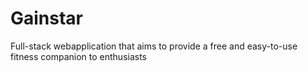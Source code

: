 # Gainstar
Full-stack webapplication that aims to provide a free and easy-to-use fitness companion to enthusiasts
